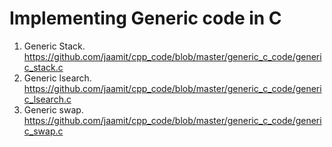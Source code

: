 # Implementing Generic code in C
1. Generic Stack. https://github.com/jaamit/cpp_code/blob/master/generic_c_code/generic_stack.c
2. Generic lsearch. https://github.com/jaamit/cpp_code/blob/master/generic_c_code/generic_lsearch.c
3. Generic swap. https://github.com/jaamit/cpp_code/blob/master/generic_c_code/generic_swap.c
